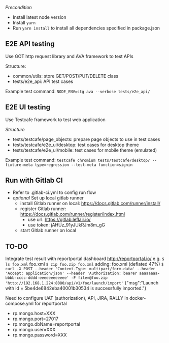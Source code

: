*Precondition*
- Install latest node version
- Install `yarn`
- Run `yarn install` to install all dependencies specified in package.json

## E2E API testing
Use GOT http request library and AVA framework to test APIs

Structure:
- common/utils: store GET/POST/PUT/DELETE class
- tests/e2e_api: API test cases

Example test command: `NODE_ENV=stg ava --verbose tests/e2e_api/`

## E2E UI testing
Use Testcafe framework to test web application

*Structure*
- tests/testcafe/page_objects: prepare page objects to use in test cases
- tests/testcafe/e2e_ui/desktop: test cases for desktop theme
- tests/testcafe/e2e_ui/mobile: test cases for mobile theme (emulated)

Example test command: `testcafe chromium tests/testcafe/desktop/ --fixture-meta type=regression --test-meta function=signin`

## Run with Gitlab CI
- Refer to .gitlab-ci.yml to config run flow
- *optional* Set up local gitlab runner
    - install Gitlab runner on local: https://docs.gitlab.com/runner/install/
    - register Gitlab runner: https://docs.gitlab.com/runner/register/index.html
        - use url: https://gitlab.leflair.io/
        - use token: jAHUz_91yJUkRJm8m_gG
    - start Gitlab runner on local

## TO-DO
Integrate test result with reportportal dashboard http://reportportal.io/
e.g. `$ ls foo.xml` 
foo.xml
`$ zip foo.zip foo.xml`
  adding: foo.xml (deflated 47%)
`$ curl -X POST --header 'Content-Type: multipart/form-data' --header 'Accept: application/json' --header 'Authorization: bearer aaaaaaaa-bbbb-cccc-dddd-eeeeeeeeeeee' -F file=@foo.zip 'http://192.168.1.224:8080/api/v1/foo/launch/import'`
{"msg":"Launch with id = 5be4de6842eba40001b30534 is successfully imported."}

Need to configure UAT (authorization), API, JIRA, RALLY in docker-compose.yml for reportportal
- rp.mongo.host=XXX
 - rp.mongo.port=27017
 - rp.mongo.dbName=reportportal
 - rp.mongo.user=XXX
 - rp.mongo.password=XXX